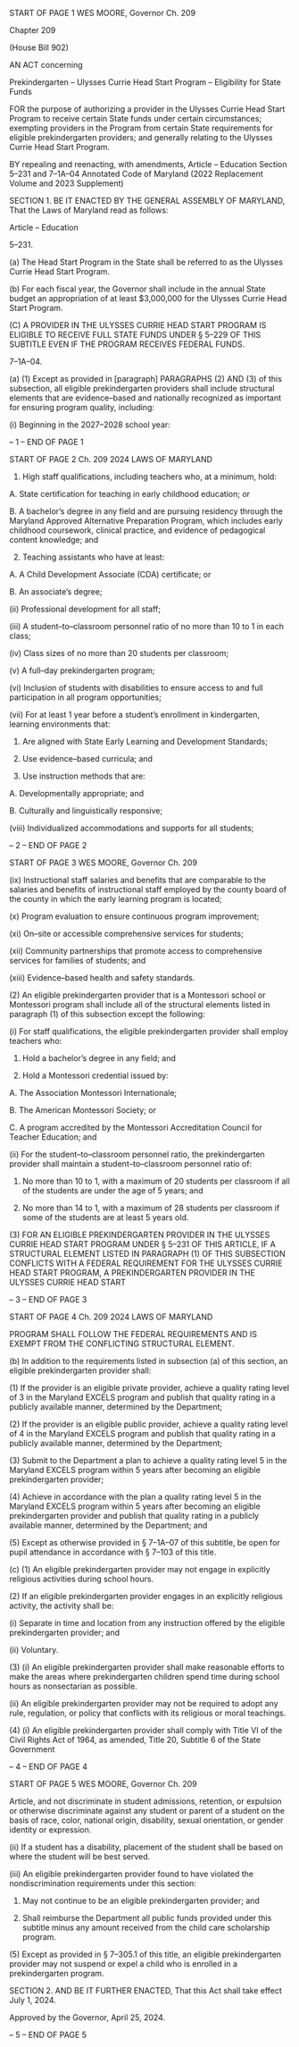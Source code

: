 START OF PAGE 1
WES MOORE, Governor Ch. 209

Chapter 209

(House Bill 902)

AN ACT concerning

Prekindergarten – Ulysses Currie Head Start Program – Eligibility for State
Funds

FOR the purpose of authorizing a provider in the Ulysses Currie Head Start Program to
receive certain State funds under certain circumstances; exempting providers in the
Program from certain State requirements for eligible prekindergarten providers; and
generally relating to the Ulysses Currie Head Start Program.

BY repealing and reenacting, with amendments,
Article – Education
Section 5–231 and 7–1A–04
Annotated Code of Maryland
(2022 Replacement Volume and 2023 Supplement)

SECTION 1. BE IT ENACTED BY THE GENERAL ASSEMBLY OF MARYLAND,
That the Laws of Maryland read as follows:

Article – Education

5–231.

(a) The Head Start Program in the State shall be referred to as the Ulysses Currie
Head Start Program.

(b) For each fiscal year, the Governor shall include in the annual State budget an
appropriation of at least $3,000,000 for the Ulysses Currie Head Start Program.

(C) A PROVIDER IN THE ULYSSES CURRIE HEAD START PROGRAM IS
ELIGIBLE TO RECEIVE FULL STATE FUNDS UNDER § 5–229 OF THIS SUBTITLE EVEN
IF THE PROGRAM RECEIVES FEDERAL FUNDS.

7–1A–04.

(a) (1) Except as provided in [paragraph] PARAGRAPHS (2) AND (3) of this
subsection, all eligible prekindergarten providers shall include structural elements that are
evidence–based and nationally recognized as important for ensuring program quality,
including:

(i) Beginning in the 2027–2028 school year:

– 1 –
END OF PAGE 1

START OF PAGE 2
Ch. 209 2024 LAWS OF MARYLAND

1. High staff qualifications, including teachers who, at a
minimum, hold:

A. State certification for teaching in early childhood
education; or

B. A bachelor’s degree in any field and are pursuing
residency through the Maryland Approved Alternative Preparation Program, which
includes early childhood coursework, clinical practice, and evidence of pedagogical content
knowledge; and

2. Teaching assistants who have at least:

A. A Child Development Associate (CDA) certificate; or

B. An associate’s degree;

(ii) Professional development for all staff;

(iii) A student–to–classroom personnel ratio of no more than 10 to 1
in each class;

(iv) Class sizes of no more than 20 students per classroom;

(v) A full–day prekindergarten program;

(vi) Inclusion of students with disabilities to ensure access to and full
participation in all program opportunities;

(vii) For at least 1 year before a student’s enrollment in kindergarten,
learning environments that:

1. Are aligned with State Early Learning and Development
Standards;

2. Use evidence–based curricula; and

3. Use instruction methods that are:

A. Developmentally appropriate; and

B. Culturally and linguistically responsive;

(viii) Individualized accommodations and supports for all students;

– 2 –
END OF PAGE 2

START OF PAGE 3
WES MOORE, Governor Ch. 209

(ix) Instructional staff salaries and benefits that are comparable to
the salaries and benefits of instructional staff employed by the county board of the county
in which the early learning program is located;

(x) Program evaluation to ensure continuous program improvement;

(xi) On–site or accessible comprehensive services for students;

(xii) Community partnerships that promote access to comprehensive
services for families of students; and

(xiii) Evidence–based health and safety standards.

(2) An eligible prekindergarten provider that is a Montessori school or
Montessori program shall include all of the structural elements listed in paragraph (1) of
this subsection except the following:

(i) For staff qualifications, the eligible prekindergarten provider
shall employ teachers who:

1. Hold a bachelor’s degree in any field; and

2. Hold a Montessori credential issued by:

A. The Association Montessori Internationale;

B. The American Montessori Society; or

C. A program accredited by the Montessori Accreditation
Council for Teacher Education; and

(ii) For the student–to–classroom personnel ratio, the
prekindergarten provider shall maintain a student–to–classroom personnel ratio of:

1. No more than 10 to 1, with a maximum of 20 students per
classroom if all of the students are under the age of 5 years; and

2. No more than 14 to 1, with a maximum of 28 students per
classroom if some of the students are at least 5 years old.

(3) FOR AN ELIGIBLE PREKINDERGARTEN PROVIDER IN THE
ULYSSES CURRIE HEAD START PROGRAM UNDER § 5–231 OF THIS ARTICLE, IF A
STRUCTURAL ELEMENT LISTED IN PARAGRAPH (1) OF THIS SUBSECTION CONFLICTS
WITH A FEDERAL REQUIREMENT FOR THE ULYSSES CURRIE HEAD START
PROGRAM, A PREKINDERGARTEN PROVIDER IN THE ULYSSES CURRIE HEAD START

– 3 –
END OF PAGE 3

START OF PAGE 4
Ch. 209 2024 LAWS OF MARYLAND

PROGRAM SHALL FOLLOW THE FEDERAL REQUIREMENTS AND IS EXEMPT FROM THE
CONFLICTING STRUCTURAL ELEMENT.

(b) In addition to the requirements listed in subsection (a) of this section, an
eligible prekindergarten provider shall:

(1) If the provider is an eligible private provider, achieve a quality rating
level of 3 in the Maryland EXCELS program and publish that quality rating in a publicly
available manner, determined by the Department;

(2) If the provider is an eligible public provider, achieve a quality rating
level of 4 in the Maryland EXCELS program and publish that quality rating in a publicly
available manner, determined by the Department;

(3) Submit to the Department a plan to achieve a quality rating level 5 in
the Maryland EXCELS program within 5 years after becoming an eligible prekindergarten
provider;

(4) Achieve in accordance with the plan a quality rating level 5 in the
Maryland EXCELS program within 5 years after becoming an eligible prekindergarten
provider and publish that quality rating in a publicly available manner, determined by the
Department; and

(5) Except as otherwise provided in § 7–1A–07 of this subtitle, be open for
pupil attendance in accordance with § 7–103 of this title.

(c) (1) An eligible prekindergarten provider may not engage in explicitly
religious activities during school hours.

(2) If an eligible prekindergarten provider engages in an explicitly religious
activity, the activity shall be:

(i) Separate in time and location from any instruction offered by the
eligible prekindergarten provider; and

(ii) Voluntary.

(3) (i) An eligible prekindergarten provider shall make reasonable
efforts to make the areas where prekindergarten children spend time during school hours
as nonsectarian as possible.

(ii) An eligible prekindergarten provider may not be required to
adopt any rule, regulation, or policy that conflicts with its religious or moral teachings.

(4) (i) An eligible prekindergarten provider shall comply with Title VI
of the Civil Rights Act of 1964, as amended, Title 20, Subtitle 6 of the State Government

– 4 –
END OF PAGE 4

START OF PAGE 5
WES MOORE, Governor Ch. 209

Article, and not discriminate in student admissions, retention, or expulsion or otherwise
discriminate against any student or parent of a student on the basis of race, color, national
origin, disability, sexual orientation, or gender identity or expression.

(ii) If a student has a disability, placement of the student shall be
based on where the student will be best served.

(iii) An eligible prekindergarten provider found to have violated the
nondiscrimination requirements under this section:

1. May not continue to be an eligible prekindergarten
provider; and

2. Shall reimburse the Department all public funds provided
under this subtitle minus any amount received from the child care scholarship program.

(5) Except as provided in § 7–305.1 of this title, an eligible prekindergarten
provider may not suspend or expel a child who is enrolled in a prekindergarten program.

SECTION 2. AND BE IT FURTHER ENACTED, That this Act shall take effect July
1, 2024.

Approved by the Governor, April 25, 2024.

– 5 –
END OF PAGE 5